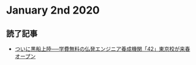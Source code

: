 # January 2nd 2020
## 読了記事
- [ついに黒船上陸──学費無料の仏発エンジニア養成機関「42」東京校が来春オープン](https://forbesjapan.com/articles/detail/30568)